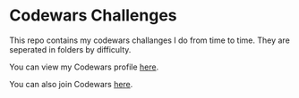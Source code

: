 # Codewars Challenges
This repo contains my codewars challanges I do from time to time. They are seperated in folders by difficulty.

You can view my Codewars profile [here](https://www.codewars.com/users/0xTijan/).

You can also join Codewars [here](www.codewars.com/r/G8KJzw).